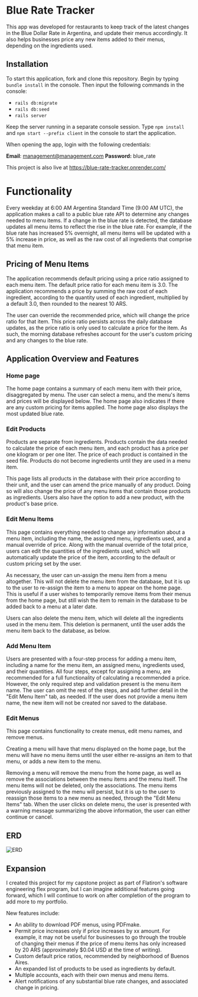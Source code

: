 # Blue Rate Tracker

  
This app was developed for restaurants to keep track of the latest changes in the Blue Dollar Rate in Argentina, and update their menus accordingly. It also helps businesses price any new items added to their menus, depending on the ingredients used.

## Installation

To start this application, fork and clone this repository. Begin by typing  `bundle install`  in the console. Then input the following commands in the console:

-   `rails db:migrate`
-   `rails db:seed`
-   `rails server`

Keep the server running in a separate console session. Type  `npm install`  and  `npm start --prefix client`  in the console to start the application.

When opening the app, login with the following credentials: 

**Email**: management@management.com  **Password:** blue_rate

This project is also live at https://blue-rate-tracker.onrender.com/

# Functionality

Every weekday at 6:00 AM Argentina Standard Time (9:00 AM UTC), the application makes a call to a public blue rate API to determine any changes needed to menu items. If a change in the blue rate is detected, the database updates all menu items to reflect the rise in the blue rate. For example, if the blue rate has increased 5% overnight, all menu items will  be updated with a 5% increase in price, as well as the raw cost of all ingredients that comprise that menu item.  

## Pricing of Menu Items

The application recommends default pricing using a price ratio assigned to each menu item. The default price ratio for each menu item is 3.0. The application recommends a price by summing the raw cost of each ingredient, according to the quantity used of each ingredient, multiplied by a default 3.0, then rounded to the nearest 10 ARS. 

The user can override the recommended price, which will change the price ratio for that item. This price ratio persists across the daily database updates, as the price ratio is only used to calculate a price for the item. As such, the morning database refreshes account for the user's custom pricing and any changes to the blue rate.

## Application Overview and Features

### Home page

The home page contains a summary of each menu item with their price, disaggregated by menu. The user can select a menu, and the menu's items and prices will be displayed below. The home page also indicates if there are any custom pricing for items applied. The home page also displays the most updated blue rate. 

### Edit Products 

Products are separate from ingredients. Products contain the data needed to calculate the price of each menu item, and each product has a price per one kilogram or per one liter. The price of each product is contained in the seed file.  Products do not become ingredients until they are used in a menu item. 

This page lists all products in the database with their price according to their unit, and the user can amend the price manually of any product. Doing so will also change the price of any menu items that contain those products as ingredients. Users also have the option to add a new product, with the product's base price. 

### Edit Menu Items 

This page contains everything needed to change any information about a menu item, including the name, the assigned menu, ingredients used, and a manual override of price. Along with the manual override of the total price, users can edit the quantities of the ingredients used, which will automatically update the price of the item, according to the default or custom pricing set by the user. 

As necessary, the user can un-assign the menu item from a menu altogether. This will not delete the menu item from the database, but it is up to the user to re-assign the item to a menu to appear on the home page. This is useful if a user wishes to temporarily remove items from their menus from the home page, but still wish the item to remain in the database to be added back to a menu at a later date. 

Users can also delete the menu item, which will delete all the ingredients used in the menu item. This deletion is permanent, until the user adds the menu item back to the database, as below. 

### Add Menu Item 

Users are presented with a four-step process for adding a menu item, including a name for the menu item, an assigned menu, ingredients used, and their quantities. All four steps, except for assigning a menu, are recommended for a full functionality of calculating a recommended a price. However, the only required step and validation present is the menu item name. The user can omit the rest of the steps, and add further detail in the "Edit Menu Item" tab, as needed. If the user does not provide a menu item name, the new item will not be created nor saved to the database.  

### Edit Menus 

This page contains functionality to create menus, edit menu names, and remove menus. 

Creating a menu will have that menu displayed on the home page, but the menu will have no menu items until the user either re-assigns an item to that menu, or adds a new item to the menu.

Removing a menu will remove the menu from the home page, as well as remove the associations between the menu items and the menu itself. The menu items will not be deleted, only the associations. The menu items previously assigned to the menu will persist, but it is up to the user to reassign those items to a new menu as needed, through the "Edit Menu Items" tab. When the user clicks on delete menu, the user is presented with a warning message summarizing the above information, the user can either continue or cancel. 

## ERD

![ERD](https://i.ibb.co/jvXJ2wY/Screen-Shot-2023-04-28-at-11-09-48-AM.png)

## Expansion 

I created this project for my capstone project as part of Flatiron's software engineering flex program, but I can imagine additional features going forward, which I will continue to work on after completion of the program to add more to my portfolio.

New features include: 

 - An ability to download PDF menus, using PDFmake.
 - Permit price increases only if price increases by xx amount. For example, it may not be useful for businesses to go through the trouble of changing their menus if the price of menu items has only increased by 20 ARS (approximately $0.04 USD at the time of writing). 
 - Custom default price ratios, recommended by neighborhood of Buenos Aires. 
 - An expanded list of products to be used as ingredients by default.
 - Multiple accounts, each with their own menus and menu items. 
 - Alert notifications of any substantial blue rate changes, and associated change in pricing.
